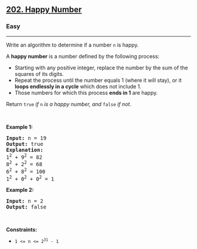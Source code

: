 <h2><a href="https://leetcode.com/problems/happy-number/">202. Happy Number</a></h2><h3>Easy</h3><hr><div style="user-select: auto;"><p style="user-select: auto;">Write an algorithm to determine if a number <code style="user-select: auto;">n</code> is happy.</p>

<p style="user-select: auto;">A <strong style="user-select: auto;">happy number</strong> is a number defined by the following process:</p>

<ul style="user-select: auto;">
	<li style="user-select: auto;">Starting with any positive integer, replace the number by the sum of the squares of its digits.</li>
	<li style="user-select: auto;">Repeat the process until the number equals 1 (where it will stay), or it <strong style="user-select: auto;">loops endlessly in a cycle</strong> which does not include 1.</li>
	<li style="user-select: auto;">Those numbers for which this process <strong style="user-select: auto;">ends in 1</strong> are happy.</li>
</ul>

<p style="user-select: auto;">Return <code style="user-select: auto;">true</code> <em style="user-select: auto;">if</em> <code style="user-select: auto;">n</code> <em style="user-select: auto;">is a happy number, and</em> <code style="user-select: auto;">false</code> <em style="user-select: auto;">if not</em>.</p>

<p style="user-select: auto;">&nbsp;</p>
<p style="user-select: auto;"><strong style="user-select: auto;">Example 1:</strong></p>

<pre style="user-select: auto;"><strong style="user-select: auto;">Input:</strong> n = 19
<strong style="user-select: auto;">Output:</strong> true
<strong style="user-select: auto;">Explanation:</strong>
1<sup style="user-select: auto;">2</sup> + 9<sup style="user-select: auto;">2</sup> = 82
8<sup style="user-select: auto;">2</sup> + 2<sup style="user-select: auto;">2</sup> = 68
6<sup style="user-select: auto;">2</sup> + 8<sup style="user-select: auto;">2</sup> = 100
1<sup style="user-select: auto;">2</sup> + 0<sup style="user-select: auto;">2</sup> + 0<sup style="user-select: auto;">2</sup> = 1
</pre>

<p style="user-select: auto;"><strong style="user-select: auto;">Example 2:</strong></p>

<pre style="user-select: auto;"><strong style="user-select: auto;">Input:</strong> n = 2
<strong style="user-select: auto;">Output:</strong> false
</pre>

<p style="user-select: auto;">&nbsp;</p>
<p style="user-select: auto;"><strong style="user-select: auto;">Constraints:</strong></p>

<ul style="user-select: auto;">
	<li style="user-select: auto;"><code style="user-select: auto;">1 &lt;= n &lt;= 2<sup style="user-select: auto;">31</sup> - 1</code></li>
</ul>
</div>